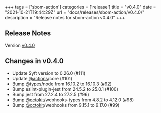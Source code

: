 +++
tags = ['sbom-action']
categories = ['release']
title = "v0.4.0"
date = "2021-10-21T19:44:29Z"
url = "docs/releases/sbom-action/v0.4.0/"
description = "Release notes for sbom-action v0.4.0"
+++

## Release Notes

Version [v0.4.0](https://github.com/anchore/sbom-action/releases/tag/v0.4.0)

## Changes in v0.4.0

- Update Syft version to 0.26.0 (#111)
- Update [@actions](https://github.com/actions)/core (#101)
- Bump [@types](https://github.com/types)/node from 16.10.2 to 16.10.3 (#92)
- Bump eslint-plugin-jest from 24.5.2 to 25.0.1 (#100)
- Bump jest from 27.2.4 to 27.2.5 (#96)
- Bump [@octokit](https://github.com/octokit)/webhooks-types from 4.8.2 to 4.12.0 (#98)
- Bump [@octokit](https://github.com/octokit)/webhooks from 9.15.1 to 9.17.0 (#99)
